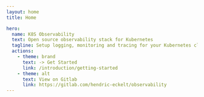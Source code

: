 ```yaml
---
layout: home
title: Home

hero:
  name: K8S Observability
  text: Open source observability stack for Kubernetes
  tagline: Setup logging, monitoring and tracing for your Kubernetes cluster.
  actions:
    - theme: brand
      text: -> Get Started
      link: /introduction/getting-started
    - theme: alt
      text: View on Gitlab
      link: https://gitlab.com/hendric-eckelt/observability
---
```

